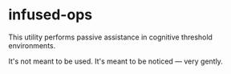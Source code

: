 # infused-ops

This utility performs passive assistance in cognitive threshold environments.

It's not meant to be used. It's meant to be noticed — very gently.
